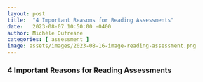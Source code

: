 ```yaml
---
layout: post
title:  "4 Important Reasons for Reading Assessments"
date:   2023-08-07 10:50:00 -0400
author: Michèle Dufresne
categories: [ assessment ]
image: assets/images/2023-08-16-image-reading-assessment.png
---
```

### 4 Important Reasons for Reading Assessments
